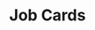 ---
title: Job Cards
category: Application
paid: false
isActive: true
ltr: {"react":{"jsxTail":[{"label":"App.jsx","code":"export default () => {\n\n    const jobs = [\n        {\n            title: \"UI – Front End Dev\",\n            desc: \"Currently, ManTech is seeking a motivated, career and customer-oriented Software Developer to join our team in Fort Meade, MD.\",\n            date: \"May 17, 2022\",\n            salary: \"98,000 USD\",\n            type: \"Full-time\",\n            location: \"Columbia, MD\",\n            href: \"javascript:void(0)\"\n        },\n        {\n            title: \"Back End Developer\",\n            desc: \" Help us solve problems and develop great user interface tools for our developers.\",\n            date: \"Nov 11, 2022\",\n            salary: \"$105,000 USD\",\n            type: \"Part-time\",\n            location: \"Remote\",\n            href: \"javascript:void(0)\"\n        },\n        {\n            title: \"Full-Stack Developer\",\n            desc: \"This position is 100% remote, working as part of a small, multi-functional team. You must be confident at working alone.\",\n            date: \"Jan 2, 2022\",\n            salary: \"163,273 USD\",\n            type: \"Full-time\",\n            location: \"Remote\",\n            href: \"javascript:void(0)\"\n        },\n    ]\n\n    return (\n        <section className=\"mt-12 max-w-screen-lg mx-auto px-4 md:px-8\">\n            <div>\n                <h1 className=\"text-gray-800 text-3xl font-semibold\">\n                    Explore The Jobs\n                </h1>\n            </div>\n\n            <ul className=\"mt-12 space-y-6\">\n                {\n                    jobs.map((item, idx) => (\n                        <li key={idx} className=\"p-5 bg-white rounded-md shadow-sm\">\n                            <a href={item.href}>\n                                <div>\n                                    <div className=\"justify-between sm:flex\">\n                                        <div className=\"flex-1\">\n                                            <h3 className=\"text-xl font-medium text-cyan-600\">\n                                                {item.title}\n                                            </h3>\n                                            <p className=\"text-gray-500 mt-2 pr-2\">\n                                                {item.desc}\n                                            </p>\n                                        </div>\n                                        <div className=\"mt-5 space-y-4 text-sm sm:mt-0 sm:space-y-2\">\n                                            <span className=\"flex items-center text-gray-500\">\n                                                <svg xmlns=\"http://www.w3.org/2000/svg\" className=\"h-5 w-5 mr-2\" viewBox=\"0 0 20 20\" fill=\"currentColor\">\n                                                    <path fillRule=\"evenodd\" d=\"M6 2a1 1 0 00-1 1v1H4a2 2 0 00-2 2v10a2 2 0 002 2h12a2 2 0 002-2V6a2 2 0 00-2-2h-1V3a1 1 0 10-2 0v1H7V3a1 1 0 00-1-1zm0 5a1 1 0 000 2h8a1 1 0 100-2H6z\" clipRule=\"evenodd\" />\n                                                </svg>\n                                                {item.date}\n                                            </span>\n                                            <span className=\"flex items-center text-gray-500\">\n                                                <svg xmlns=\"http://www.w3.org/2000/svg\" className=\"h-5 w-5 mr-2\" viewBox=\"0 0 20 20\" fill=\"currentColor\">\n                                                    <path d=\"M8.433 7.418c.155-.103.346-.196.567-.267v1.698a2.305 2.305 0 01-.567-.267C8.07 8.34 8 8.114 8 8c0-.114.07-.34.433-.582zM11 12.849v-1.698c.22.071.412.164.567.267.364.243.433.468.433.582 0 .114-.07.34-.433.582a2.305 2.305 0 01-.567.267z\" />\n                                                    <path fillRule=\"evenodd\" d=\"M10 18a8 8 0 100-16 8 8 0 000 16zm1-13a1 1 0 10-2 0v.092a4.535 4.535 0 00-1.676.662C6.602 6.234 6 7.009 6 8c0 .99.602 1.765 1.324 2.246.48.32 1.054.545 1.676.662v1.941c-.391-.127-.68-.317-.843-.504a1 1 0 10-1.51 1.31c.562.649 1.413 1.076 2.353 1.253V15a1 1 0 102 0v-.092a4.535 4.535 0 001.676-.662C13.398 13.766 14 12.991 14 12c0-.99-.602-1.765-1.324-2.246A4.535 4.535 0 0011 9.092V7.151c.391.127.68.317.843.504a1 1 0 101.511-1.31c-.563-.649-1.413-1.076-2.354-1.253V5z\" clipRule=\"evenodd\" />\n                                                </svg>\n                                                {item.salary}\n                                            </span>\n                                        </div>\n                                    </div>\n                                    <div className=\"mt-4 items-center space-y-4 text-sm sm:flex sm:space-x-4 sm:space-y-0\">\n                                        <span className=\"flex items-center text-gray-500\">\n                                            <svg xmlns=\"http://www.w3.org/2000/svg\" className=\"h-5 w-5 mr-2\" viewBox=\"0 0 20 20\" fill=\"currentColor\">\n                                                <path fillRule=\"evenodd\" d=\"M6 6V5a3 3 0 013-3h2a3 3 0 013 3v1h2a2 2 0 012 2v3.57A22.952 22.952 0 0110 13a22.95 22.95 0 01-8-1.43V8a2 2 0 012-2h2zm2-1a1 1 0 011-1h2a1 1 0 011 1v1H8V5zm1 5a1 1 0 011-1h.01a1 1 0 110 2H10a1 1 0 01-1-1z\" clipRule=\"evenodd\" />\n                                                <path d=\"M2 13.692V16a2 2 0 002 2h12a2 2 0 002-2v-2.308A24.974 24.974 0 0110 15c-2.796 0-5.487-.46-8-1.308z\" />\n                                            </svg>\n                                            {item.type}\n                                        </span>\n                                        <span className=\"flex items-center text-gray-500\">\n                                            <svg xmlns=\"http://www.w3.org/2000/svg\" className=\"h-5 w-5 mr-2\" viewBox=\"0 0 20 20\" fill=\"currentColor\">\n                                                <path fillRule=\"evenodd\" d=\"M5.05 4.05a7 7 0 119.9 9.9L10 18.9l-4.95-4.95a7 7 0 010-9.9zM10 11a2 2 0 100-4 2 2 0 000 4z\" clipRule=\"evenodd\" />\n                                            </svg>\n                                            {item.location}\n                                        </span>\n                                    </div>\n                                </div>\n                            </a>\n                        </li>\n                    ))\n                }\n            </ul>\n        </section>\n    )\n}\n"}],"jsxCss":[{"label":"App.jsx","code":"export default () => {\n\n    const jobs = [\n        {\n            title: \"UI – Front End Dev\",\n            desc: \"Currently, ManTech is seeking a motivated, career and customer-oriented Software Developer to join our team in Fort Meade, MD.\",\n            date: \"May 17, 2022\",\n            salary: \"98,000 USD\",\n            type: \"Full-time\",\n            location: \"Columbia, MD\",\n            href: \"javascript:void(0)\"\n        },\n        {\n            title: \"Back End Developer\",\n            desc: \" Help us solve problems and develop great user interface tools for our developers.\",\n            date: \"Nov 11, 2022\",\n            salary: \"$105,000 USD\",\n            type: \"Part-time\",\n            location: \"Remote\",\n            href: \"javascript:void(0)\"\n        },\n        {\n            title: \"Full-Stack Developer\",\n            desc: \"This position is 100% remote, working as part of a small, multi-functional team. You must be confident at working alone.\",\n            date: \"Jan 2, 2022\",\n            salary: \"163,273 USD\",\n            type: \"Full-time\",\n            location: \"Remote\",\n            href: \"javascript:void(0)\"\n        },\n    ]\n\n    return (\n        <section className=\"jobs-list-primary\">\n            <div className=\"jobs-header\">\n                <h1>\n                    Explore The Jobs\n                </h1>\n            </div>\n\n            <ul className=\"jobs-list-container\">\n                {\n                    jobs.map((item, idx) => (\n                        <li key={idx} className=\"job-card-list\">\n                            <a href={item.href} className=\"job-card-container\">\n                                <div className=\"job-card\">\n                                    <div className=\"job-header\">\n                                        <div className=\"details-primary\">\n                                            <h3>\n                                                {item.title}\n                                            </h3>\n                                            <p>\n                                                {item.desc}\n                                            </p>\n                                        </div>\n                                        <div className=\"details-secondary\">\n                                            <span className=\"job-item\">\n                                                <svg xmlns=\"http://www.w3.org/2000/svg\" viewBox=\"0 0 20 20\" fill=\"currentColor\">\n                                                    <path fillRule=\"evenodd\" d=\"M6 2a1 1 0 00-1 1v1H4a2 2 0 00-2 2v10a2 2 0 002 2h12a2 2 0 002-2V6a2 2 0 00-2-2h-1V3a1 1 0 10-2 0v1H7V3a1 1 0 00-1-1zm0 5a1 1 0 000 2h8a1 1 0 100-2H6z\" clipRule=\"evenodd\" />\n                                                </svg>\n                                                {item.date}\n                                            </span>\n                                            <span className=\"job-item\">\n                                                <svg xmlns=\"http://www.w3.org/2000/svg\" viewBox=\"0 0 20 20\" fill=\"currentColor\">\n                                                    <path d=\"M8.433 7.418c.155-.103.346-.196.567-.267v1.698a2.305 2.305 0 01-.567-.267C8.07 8.34 8 8.114 8 8c0-.114.07-.34.433-.582zM11 12.849v-1.698c.22.071.412.164.567.267.364.243.433.468.433.582 0 .114-.07.34-.433.582a2.305 2.305 0 01-.567.267z\" />\n                                                    <path fillRule=\"evenodd\" d=\"M10 18a8 8 0 100-16 8 8 0 000 16zm1-13a1 1 0 10-2 0v.092a4.535 4.535 0 00-1.676.662C6.602 6.234 6 7.009 6 8c0 .99.602 1.765 1.324 2.246.48.32 1.054.545 1.676.662v1.941c-.391-.127-.68-.317-.843-.504a1 1 0 10-1.51 1.31c.562.649 1.413 1.076 2.353 1.253V15a1 1 0 102 0v-.092a4.535 4.535 0 001.676-.662C13.398 13.766 14 12.991 14 12c0-.99-.602-1.765-1.324-2.246A4.535 4.535 0 0011 9.092V7.151c.391.127.68.317.843.504a1 1 0 101.511-1.31c-.563-.649-1.413-1.076-2.354-1.253V5z\" clipRule=\"evenodd\" />\n                                                </svg>\n                                                {item.salary}\n                                            </span>\n                                        </div>\n                                    </div>\n                                    <div className=\"job-footer\">\n                                        <span className=\"job-item\">\n                                            <svg xmlns=\"http://www.w3.org/2000/svg\" viewBox=\"0 0 20 20\" fill=\"currentColor\">\n                                                <path fillRule=\"evenodd\" d=\"M6 6V5a3 3 0 013-3h2a3 3 0 013 3v1h2a2 2 0 012 2v3.57A22.952 22.952 0 0110 13a22.95 22.95 0 01-8-1.43V8a2 2 0 012-2h2zm2-1a1 1 0 011-1h2a1 1 0 011 1v1H8V5zm1 5a1 1 0 011-1h.01a1 1 0 110 2H10a1 1 0 01-1-1z\" clipRule=\"evenodd\" />\n                                                <path d=\"M2 13.692V16a2 2 0 002 2h12a2 2 0 002-2v-2.308A24.974 24.974 0 0110 15c-2.796 0-5.487-.46-8-1.308z\" />\n                                            </svg>\n                                            {item.type}\n                                        </span>\n                                        <span className=\"job-item\">\n                                            <svg xmlns=\"http://www.w3.org/2000/svg\" viewBox=\"0 0 20 20\" fill=\"currentColor\">\n                                                <path fillRule=\"evenodd\" d=\"M5.05 4.05a7 7 0 119.9 9.9L10 18.9l-4.95-4.95a7 7 0 010-9.9zM10 11a2 2 0 100-4 2 2 0 000 4z\" clipRule=\"evenodd\" />\n                                            </svg>\n                                            {item.location}\n                                        </span>\n                                    </div>\n                                </div>\n                            </a>\n                        </li>\n                    ))\n                }\n            </ul>\n        </section>\n    )\n}\n"},{"label":"style.css","code":"body {\n  background-color: #f9fafb;\n}\n\n.jobs-list-primary {\n  max-width: 1024px;\n  margin: 3rem auto 0px auto;\n  padding: 0px 1rem 0px 1rem;\n}\n.jobs-list-primary .jobs-header h1 {\n  font-size: 1.875rem;\n  line-height: 2.25rem;\n  color: #1f2937;\n  font-weight: 600;\n}\n.jobs-list-primary .jobs-list-container {\n  margin-top: 3rem;\n}\n.jobs-list-primary .jobs-list-container > * + * {\n  margin-top: 1.5rem;\n}\n.jobs-list-primary .jobs-list-container .job-card-list {\n  padding: 1.25rem;\n  background-color: #FFF;\n  border-radius: 0.375rem;\n  box-shadow: 0 1px 2px 0 #0000000d;\n}\n.jobs-list-primary .jobs-list-container .job-card-list .job-card-container .job-card .job-item {\n  display: flex;\n  align-items: center;\n  color: #6b7280;\n}\n.jobs-list-primary .jobs-list-container .job-card-list .job-card-container .job-card .job-item svg {\n  width: 1.25rem;\n  height: 1.25rem;\n  margin-right: 0.5rem;\n}\n@media (min-width: 640px) {\n  .jobs-list-primary .jobs-list-container .job-card-list .job-card-container .job-card .job-header {\n    display: flex;\n    justify-content: space-between;\n  }\n}\n.jobs-list-primary .jobs-list-container .job-card-list .job-card-container .job-card .job-header .details-primary {\n  flex: 1;\n}\n.jobs-list-primary .jobs-list-container .job-card-list .job-card-container .job-card .job-header .details-primary h3 {\n  font-size: 1.25rem;\n  line-height: 1.75rem;\n  color: #0891b2;\n  font-weight: 500;\n}\n.jobs-list-primary .jobs-list-container .job-card-list .job-card-container .job-card .job-header .details-primary p {\n  color: #6b7280;\n  margin-top: 0.5rem;\n  padding-right: 0.5rem;\n}\n.jobs-list-primary .jobs-list-container .job-card-list .job-card-container .job-card .job-header .details-secondary {\n  margin-top: 1.25rem;\n  font-size: 0.875rem;\n  line-height: 1.25rem;\n}\n.jobs-list-primary .jobs-list-container .job-card-list .job-card-container .job-card .job-header .details-secondary > * + * {\n  margin-top: 1rem;\n}\n@media (min-width: 640px) {\n  .jobs-list-primary .jobs-list-container .job-card-list .job-card-container .job-card .job-header .details-secondary {\n    margin-top: 0px;\n  }\n  .jobs-list-primary .jobs-list-container .job-card-list .job-card-container .job-card .job-header .details-secondary > * + * {\n    margin-top: 0.5rem;\n  }\n}\n.jobs-list-primary .jobs-list-container .job-card-list .job-card-container .job-card .job-footer {\n  margin-top: 1rem;\n  font-size: 0.875rem;\n  line-height: 1.25rem;\n  align-items: center;\n}\n.jobs-list-primary .jobs-list-container .job-card-list .job-card-container .job-card .job-footer > * + * {\n  margin-top: 1rem;\n}\n@media (min-width: 640px) {\n  .jobs-list-primary .jobs-list-container .job-card-list .job-card-container .job-card .job-footer {\n    display: flex;\n  }\n  .jobs-list-primary .jobs-list-container .job-card-list .job-card-container .job-card .job-footer > * + * {\n    margin-left: 1rem;\n  }\n  .jobs-list-primary .jobs-list-container .job-card-list .job-card-container .job-card .job-footer > * + * {\n    margin-top: 0px;\n  }\n}\n"}]},"vue":{"vueCss":[{"code":"<template>\n  <section class=\"jobs-list-primary\">\n    <div class=\"jobs-header\">\n      <h1>\n        Explore The Jobs\n      </h1>\n    </div>\n\n    <ul class=\"jobs-list-container\">\n      <li v-for=\"item in jobs\" :key=\"item.id\" class=\"job-card-list\">\n        <a :href=\"item.href\" class=\"job-card-container\">\n          <div class=\"job-card\">\n            <div class=\"job-header\">\n              <div class=\"details-primary\">\n                <h3>\n                  {{ item.title }}\n                </h3>\n                <p>\n                  {{ item.desc }}\n                </p>\n              </div>\n              <div class=\"details-secondary\">\n                <span class=\"job-item\">\n                  <svg xmlns=\"http://www.w3.org/2000/svg\" viewBox=\"0 0 20 20\" fill=\"currentColor\">\n                    <path fillRule=\"evenodd\"\n                      d=\"M6 2a1 1 0 00-1 1v1H4a2 2 0 00-2 2v10a2 2 0 002 2h12a2 2 0 002-2V6a2 2 0 00-2-2h-1V3a1 1 0 10-2 0v1H7V3a1 1 0 00-1-1zm0 5a1 1 0 000 2h8a1 1 0 100-2H6z\"\n                      clipRule=\"evenodd\" />\n                  </svg>\n                  {{ item.date }}\n                </span>\n                <span class=\"job-item\">\n                  <svg xmlns=\"http://www.w3.org/2000/svg\" viewBox=\"0 0 20 20\" fill=\"currentColor\">\n                    <path\n                      d=\"M8.433 7.418c.155-.103.346-.196.567-.267v1.698a2.305 2.305 0 01-.567-.267C8.07 8.34 8 8.114 8 8c0-.114.07-.34.433-.582zM11 12.849v-1.698c.22.071.412.164.567.267.364.243.433.468.433.582 0 .114-.07.34-.433.582a2.305 2.305 0 01-.567.267z\" />\n                    <path fillRule=\"evenodd\"\n                      d=\"M10 18a8 8 0 100-16 8 8 0 000 16zm1-13a1 1 0 10-2 0v.092a4.535 4.535 0 00-1.676.662C6.602 6.234 6 7.009 6 8c0 .99.602 1.765 1.324 2.246.48.32 1.054.545 1.676.662v1.941c-.391-.127-.68-.317-.843-.504a1 1 0 10-1.51 1.31c.562.649 1.413 1.076 2.353 1.253V15a1 1 0 102 0v-.092a4.535 4.535 0 001.676-.662C13.398 13.766 14 12.991 14 12c0-.99-.602-1.765-1.324-2.246A4.535 4.535 0 0011 9.092V7.151c.391.127.68.317.843.504a1 1 0 101.511-1.31c-.563-.649-1.413-1.076-2.354-1.253V5z\"\n                      clipRule=\"evenodd\" />\n                  </svg>\n                  {{ item.salary }}\n                </span>\n              </div>\n            </div>\n            <div class=\"job-footer\">\n              <span class=\"job-item\">\n                <svg xmlns=\"http://www.w3.org/2000/svg\" viewBox=\"0 0 20 20\" fill=\"currentColor\">\n                  <path fillRule=\"evenodd\"\n                    d=\"M6 6V5a3 3 0 013-3h2a3 3 0 013 3v1h2a2 2 0 012 2v3.57A22.952 22.952 0 0110 13a22.95 22.95 0 01-8-1.43V8a2 2 0 012-2h2zm2-1a1 1 0 011-1h2a1 1 0 011 1v1H8V5zm1 5a1 1 0 011-1h.01a1 1 0 110 2H10a1 1 0 01-1-1z\"\n                    clipRule=\"evenodd\" />\n                  <path\n                    d=\"M2 13.692V16a2 2 0 002 2h12a2 2 0 002-2v-2.308A24.974 24.974 0 0110 15c-2.796 0-5.487-.46-8-1.308z\" />\n                </svg>\n                {{ item.type }}\n              </span>\n              <span class=\"job-item\">\n                <svg xmlns=\"http://www.w3.org/2000/svg\" viewBox=\"0 0 20 20\" fill=\"currentColor\">\n                  <path fillRule=\"evenodd\"\n                    d=\"M5.05 4.05a7 7 0 119.9 9.9L10 18.9l-4.95-4.95a7 7 0 010-9.9zM10 11a2 2 0 100-4 2 2 0 000 4z\"\n                    clipRule=\"evenodd\" />\n                </svg>\n                {{ item.location }}\n              </span>\n            </div>\n          </div>\n        </a>\n      </li>\n    </ul>\n  </section>\n</template>\n\n<script>\nexport default {\n  data: function () {\n    return {\n      jobs: [\n        {\n          title: \"UI – Front End Dev\",\n          desc: \"Currently, ManTech is seeking a motivated, career and customer-oriented Software Developer to join our team in Fort Meade, MD.\",\n          date: \"May 17, 2022\",\n          salary: \"98,000 USD\",\n          type: \"Full-time\",\n          location: \"Columbia, MD\",\n          href: \"javascript:void(0)\"\n        },\n        {\n          title: \"Back End Developer\",\n          desc: \" Help us solve problems and develop great user interface tools for our developers.\",\n          date: \"Nov 11, 2022\",\n          salary: \"$105,000 USD\",\n          type: \"Part-time\",\n          location: \"Remote\",\n          href: \"javascript:void(0)\"\n        },\n        {\n          title: \"Full-Stack Developer\",\n          desc: \"This position is 100% remote, working as part of a small, multi-functional team. You must be confident at working alone.\",\n          date: \"Jan 2, 2022\",\n          salary: \"163,273 USD\",\n          type: \"Full-time\",\n          location: \"Remote\",\n          href: \"javascript:void(0)\"\n        },\n      ]\n    }\n  }\n}\n</script>","label":"App.vue"},{"label":"style.css","code":"body {\n  background-color: #f9fafb;\n}\n\n.jobs-list-primary {\n  max-width: 1024px;\n  margin: 3rem auto 0px auto;\n  padding: 0px 1rem 0px 1rem;\n}\n\n.jobs-list-primary .jobs-header h1 {\n  font-size: 1.875rem;\n  line-height: 2.25rem;\n  color: #1f2937;\n  font-weight: 600;\n}\n\n.jobs-list-primary .jobs-list-container {\n  margin-top: 3rem;\n}\n\n.jobs-list-primary .jobs-list-container>*+* {\n  margin-top: 1.5rem;\n}\n\n.jobs-list-primary .jobs-list-container .job-card-list {\n  padding: 1.25rem;\n  background-color: #FFF;\n  border-radius: 0.375rem;\n  box-shadow: 0 1px 2px 0 #0000000d;\n}\n\n.jobs-list-primary .jobs-list-container .job-card-list .job-card-container .job-card .job-item {\n  display: flex;\n  align-items: center;\n  color: #6b7280;\n}\n\n.jobs-list-primary .jobs-list-container .job-card-list .job-card-container .job-card .job-item svg {\n  width: 1.25rem;\n  height: 1.25rem;\n  margin-right: 0.5rem;\n}\n\n@media (min-width: 640px) {\n  .jobs-list-primary .jobs-list-container .job-card-list .job-card-container .job-card .job-header {\n    display: flex;\n    justify-content: space-between;\n  }\n}\n\n.jobs-list-primary .jobs-list-container .job-card-list .job-card-container .job-card .job-header .details-primary {\n  flex: 1;\n}\n\n.jobs-list-primary .jobs-list-container .job-card-list .job-card-container .job-card .job-header .details-primary h3 {\n  font-size: 1.25rem;\n  line-height: 1.75rem;\n  color: #0891b2;\n  font-weight: 500;\n}\n\n.jobs-list-primary .jobs-list-container .job-card-list .job-card-container .job-card .job-header .details-primary p {\n  color: #6b7280;\n  margin-top: 0.5rem;\n  padding-right: 0.5rem;\n}\n\n.jobs-list-primary .jobs-list-container .job-card-list .job-card-container .job-card .job-header .details-secondary {\n  margin-top: 1.25rem;\n  font-size: 0.875rem;\n  line-height: 1.25rem;\n}\n\n.jobs-list-primary .jobs-list-container .job-card-list .job-card-container .job-card .job-header .details-secondary>*+* {\n  margin-top: 1rem;\n}\n\n@media (min-width: 640px) {\n  .jobs-list-primary .jobs-list-container .job-card-list .job-card-container .job-card .job-header .details-secondary {\n    margin-top: 0px;\n  }\n\n  .jobs-list-primary .jobs-list-container .job-card-list .job-card-container .job-card .job-header .details-secondary>*+* {\n    margin-top: 0.5rem;\n  }\n}\n\n.jobs-list-primary .jobs-list-container .job-card-list .job-card-container .job-card .job-footer {\n  margin-top: 1rem;\n  font-size: 0.875rem;\n  line-height: 1.25rem;\n  align-items: center;\n}\n\n.jobs-list-primary .jobs-list-container .job-card-list .job-card-container .job-card .job-footer>*+* {\n  margin-top: 1rem;\n}\n\n@media (min-width: 640px) {\n  .jobs-list-primary .jobs-list-container .job-card-list .job-card-container .job-card .job-footer {\n    display: flex;\n  }\n\n  .jobs-list-primary .jobs-list-container .job-card-list .job-card-container .job-card .job-footer>*+* {\n    margin-left: 1rem;\n  }\n\n  .jobs-list-primary .jobs-list-container .job-card-list .job-card-container .job-card .job-footer>*+* {\n    margin-top: 0px;\n  }\n}"}],"vueTail":[{"label":"App.vue","code":"<template>\n  <section class=\"mt-12 max-w-screen-lg mx-auto px-4\">\n    <div>\n      <h1 class=\"text-gray-800 text-3xl font-semibold\">\n        Explore The Jobs\n      </h1>\n    </div>\n    <ul class=\"mt-12 space-y-6\">\n      <li v-for=\"item in jobs\" :key=\"item.id\" class=\"p-5 bg-white rounded-md shadow-sm\">\n        <a :href=\"item.href\">\n          <div>\n            <div class=\"justify-between sm:flex\">\n              <div class=\"flex-1\">\n                <h3 class=\"text-xl font-medium text-cyan-600\">\n                  {{item.title}}\n                </h3>\n                <p class=\"text-gray-500 mt-2 pr-2\">\n                  {{item.desc}}\n                </p>\n              </div>\n              <div class=\"mt-5 space-y-4 text-sm sm:mt-0 sm:space-y-2\">\n                <span class=\"flex items-center text-gray-500\">\n                  <svg xmlns=\"http://www.w3.org/2000/svg\" class=\"h-5 w-5 mr-2\" viewBox=\"0 0 20 20\"\n                    fill=\"currentColor\">\n                    <path fillRule=\"evenodd\"\n                      d=\"M6 2a1 1 0 00-1 1v1H4a2 2 0 00-2 2v10a2 2 0 002 2h12a2 2 0 002-2V6a2 2 0 00-2-2h-1V3a1 1 0 10-2 0v1H7V3a1 1 0 00-1-1zm0 5a1 1 0 000 2h8a1 1 0 100-2H6z\"\n                      clipRule=\"evenodd\" />\n                  </svg>\n                  {{item.date}}\n                </span>\n                <span class=\"flex items-center text-gray-500\">\n                  <svg xmlns=\"http://www.w3.org/2000/svg\" class=\"h-5 w-5 mr-2\" viewBox=\"0 0 20 20\"\n                    fill=\"currentColor\">\n                    <path\n                      d=\"M8.433 7.418c.155-.103.346-.196.567-.267v1.698a2.305 2.305 0 01-.567-.267C8.07 8.34 8 8.114 8 8c0-.114.07-.34.433-.582zM11 12.849v-1.698c.22.071.412.164.567.267.364.243.433.468.433.582 0 .114-.07.34-.433.582a2.305 2.305 0 01-.567.267z\" />\n                    <path fillRule=\"evenodd\"\n                      d=\"M10 18a8 8 0 100-16 8 8 0 000 16zm1-13a1 1 0 10-2 0v.092a4.535 4.535 0 00-1.676.662C6.602 6.234 6 7.009 6 8c0 .99.602 1.765 1.324 2.246.48.32 1.054.545 1.676.662v1.941c-.391-.127-.68-.317-.843-.504a1 1 0 10-1.51 1.31c.562.649 1.413 1.076 2.353 1.253V15a1 1 0 102 0v-.092a4.535 4.535 0 001.676-.662C13.398 13.766 14 12.991 14 12c0-.99-.602-1.765-1.324-2.246A4.535 4.535 0 0011 9.092V7.151c.391.127.68.317.843.504a1 1 0 101.511-1.31c-.563-.649-1.413-1.076-2.354-1.253V5z\"\n                      clipRule=\"evenodd\" />\n                  </svg>\n                  {{item.salary}}\n                </span>\n              </div>\n            </div>\n            <div class=\"mt-4 items-center space-y-4 text-sm sm:flex sm:space-x-4 sm:space-y-0\">\n              <span class=\"flex items-center text-gray-500\">\n                <svg xmlns=\"http://www.w3.org/2000/svg\" class=\"h-5 w-5 mr-2\" viewBox=\"0 0 20 20\"\n                  fill=\"currentColor\">\n                  <path fillRule=\"evenodd\"\n                    d=\"M6 6V5a3 3 0 013-3h2a3 3 0 013 3v1h2a2 2 0 012 2v3.57A22.952 22.952 0 0110 13a22.95 22.95 0 01-8-1.43V8a2 2 0 012-2h2zm2-1a1 1 0 011-1h2a1 1 0 011 1v1H8V5zm1 5a1 1 0 011-1h.01a1 1 0 110 2H10a1 1 0 01-1-1z\"\n                    clipRule=\"evenodd\" />\n                  <path\n                    d=\"M2 13.692V16a2 2 0 002 2h12a2 2 0 002-2v-2.308A24.974 24.974 0 0110 15c-2.796 0-5.487-.46-8-1.308z\" />\n                </svg>\n                {{item.type}}\n              </span>\n              <span class=\"flex items-center text-gray-500\">\n                <svg xmlns=\"http://www.w3.org/2000/svg\" class=\"h-5 w-5 mr-2\" viewBox=\"0 0 20 20\"\n                  fill=\"currentColor\">\n                  <path fillRule=\"evenodd\"\n                    d=\"M5.05 4.05a7 7 0 119.9 9.9L10 18.9l-4.95-4.95a7 7 0 010-9.9zM10 11a2 2 0 100-4 2 2 0 000 4z\"\n                    clipRule=\"evenodd\" />\n                </svg>\n                {{item.location}}\n              </span>\n            </div>\n          </div>\n        </a> \n      </li>\n    </ul>\n  </section>\n</template>\n\n<script>\nexport default {\n  data: function () {\n    return {\n      jobs: [\n        {\n          title: \"UI – Front End Dev\",\n          desc: \"Currently, ManTech is seeking a motivated, career and customer-oriented Software Developer to join our team in Fort Meade, MD.\",\n          date: \"May 17, 2022\",\n          salary: \"98,000 USD\",\n          type: \"Full-time\",\n          location: \"Columbia, MD\",\n          href: \"javascript:void(0)\"\n        },\n        {\n          title: \"Back End Developer\",\n          desc: \" Help us solve problems and develop great user interface tools for our developers.\",\n          date: \"Nov 11, 2022\",\n          salary: \"$105,000 USD\",\n          type: \"Part-time\",\n          location: \"Remote\",\n          href: \"javascript:void(0)\"\n        },\n        {\n          title: \"Full-Stack Developer\",\n          desc: \"This position is 100% remote, working as part of a small, multi-functional team. You must be confident at working alone.\",\n          date: \"Jan 2, 2022\",\n          salary: \"163,273 USD\",\n          type: \"Full-time\",\n          location: \"Remote\",\n          href: \"javascript:void(0)\"\n        },\n      ]\n    }\n  }\n}\n</script>"}]},"preview":"function App() {\n\n    const jobs = [\n        {\n            title: \"UI â€“ Front End Dev\",\n            desc: \"Currently, ManTech is seeking a motivated, career and customer-oriented Software Developer to join our team in Fort Meade, MD.\",\n            date: \"May 17, 2022\",\n            salary: \"98,000 USD\",\n            type: \"Full-time\",\n            location: \"Columbia, MD\",\n            href: \"javascript:void(0)\"\n        },\n        {\n            title: \"Back End Developer\",\n            desc: \" Help us solve problems and develop great user interface tools for our developers.\",\n            date: \"Nov 11, 2022\",\n            salary: \"$105,000 USD\",\n            type: \"Part-time\",\n            location: \"Remote\",\n            href: \"javascript:void(0)\"\n        },\n        {\n            title: \"Full-Stack Developer\",\n            desc: \"This position is 100% remote, working as part of a small, multi-functional team. You must be confident at working alone.\",\n            date: \"Jan 2, 2022\",\n            salary: \"163,273 USD\",\n            type: \"Full-time\",\n            location: \"Remote\",\n            href: \"javascript:void(0)\"\n        },\n    ]\n\n    return (\n        <section className=\"py-12 max-w-screen-lg mx-auto px-4 md:px-8\">\n            <div>\n                <h1 className=\"text-gray-800 text-3xl font-semibold\">\n                    Explore The Jobs\n                </h1>\n            </div>\n\n            <ul className=\"mt-12 space-y-6\">\n                {\n                    jobs.map((item, idx) => (\n                        <li key={idx} className=\"p-5 bg-white rounded-md shadow-sm\">\n                            <a href={item.href}>\n                                <div>\n                                    <div className=\"justify-between sm:flex\">\n                                        <div className=\"flex-1\">\n                                            <h3 className=\"text-xl font-medium text-cyan-600\">\n                                                {item.title}\n                                            </h3>\n                                            <p className=\"text-gray-500 mt-2 pr-2\">\n                                                {item.desc}\n                                            </p>\n                                        </div>\n                                        <div className=\"mt-5 space-y-4 text-sm sm:mt-0 sm:space-y-2\">\n                                            <span className=\"flex items-center text-gray-500\">\n                                                <svg xmlns=\"http://www.w3.org/2000/svg\" className=\"h-5 w-5 mr-2\" viewBox=\"0 0 20 20\" fill=\"currentColor\">\n                                                    <path fillRule=\"evenodd\" d=\"M6 2a1 1 0 00-1 1v1H4a2 2 0 00-2 2v10a2 2 0 002 2h12a2 2 0 002-2V6a2 2 0 00-2-2h-1V3a1 1 0 10-2 0v1H7V3a1 1 0 00-1-1zm0 5a1 1 0 000 2h8a1 1 0 100-2H6z\" clipRule=\"evenodd\" />\n                                                </svg>\n                                                {item.date}\n                                            </span>\n                                            <span className=\"flex items-center text-gray-500\">\n                                                <svg xmlns=\"http://www.w3.org/2000/svg\" className=\"h-5 w-5 mr-2\" viewBox=\"0 0 20 20\" fill=\"currentColor\">\n                                                    <path d=\"M8.433 7.418c.155-.103.346-.196.567-.267v1.698a2.305 2.305 0 01-.567-.267C8.07 8.34 8 8.114 8 8c0-.114.07-.34.433-.582zM11 12.849v-1.698c.22.071.412.164.567.267.364.243.433.468.433.582 0 .114-.07.34-.433.582a2.305 2.305 0 01-.567.267z\" />\n                                                    <path fillRule=\"evenodd\" d=\"M10 18a8 8 0 100-16 8 8 0 000 16zm1-13a1 1 0 10-2 0v.092a4.535 4.535 0 00-1.676.662C6.602 6.234 6 7.009 6 8c0 .99.602 1.765 1.324 2.246.48.32 1.054.545 1.676.662v1.941c-.391-.127-.68-.317-.843-.504a1 1 0 10-1.51 1.31c.562.649 1.413 1.076 2.353 1.253V15a1 1 0 102 0v-.092a4.535 4.535 0 001.676-.662C13.398 13.766 14 12.991 14 12c0-.99-.602-1.765-1.324-2.246A4.535 4.535 0 0011 9.092V7.151c.391.127.68.317.843.504a1 1 0 101.511-1.31c-.563-.649-1.413-1.076-2.354-1.253V5z\" clipRule=\"evenodd\" />\n                                                </svg>\n                                                {item.salary}\n                                            </span>\n                                        </div>\n                                    </div>\n                                    <div className=\"mt-4 items-center space-y-4 text-sm sm:flex sm:space-x-4 sm:space-y-0\">\n                                        <span className=\"flex items-center text-gray-500\">\n                                            <svg xmlns=\"http://www.w3.org/2000/svg\" className=\"h-5 w-5 mr-2\" viewBox=\"0 0 20 20\" fill=\"currentColor\">\n                                                <path fillRule=\"evenodd\" d=\"M6 6V5a3 3 0 013-3h2a3 3 0 013 3v1h2a2 2 0 012 2v3.57A22.952 22.952 0 0110 13a22.95 22.95 0 01-8-1.43V8a2 2 0 012-2h2zm2-1a1 1 0 011-1h2a1 1 0 011 1v1H8V5zm1 5a1 1 0 011-1h.01a1 1 0 110 2H10a1 1 0 01-1-1z\" clipRule=\"evenodd\" />\n                                                <path d=\"M2 13.692V16a2 2 0 002 2h12a2 2 0 002-2v-2.308A24.974 24.974 0 0110 15c-2.796 0-5.487-.46-8-1.308z\" />\n                                            </svg>\n                                            {item.type}\n                                        </span>\n                                        <span className=\"flex items-center text-gray-500\">\n                                            <svg xmlns=\"http://www.w3.org/2000/svg\" className=\"h-5 w-5 mr-2\" viewBox=\"0 0 20 20\" fill=\"currentColor\">\n                                                <path fillRule=\"evenodd\" d=\"M5.05 4.05a7 7 0 119.9 9.9L10 18.9l-4.95-4.95a7 7 0 010-9.9zM10 11a2 2 0 100-4 2 2 0 000 4z\" clipRule=\"evenodd\" />\n                                            </svg>\n                                            {item.location}\n                                        </span>\n                                    </div>\n                                </div>\n                            </a>\n                        </li>\n                    ))\n                }\n            </ul>\n        </section>\n    )\n}"}
rtl: {"preview":"function App() {\n\n    const jobs = [\n        {\n            title: \"واجهة المستخدم - تطوير الواجهة الأمامية\",\n            desc: \"حاليًا ، تبحث ManTech عن مطور برامج متحمس ، مهني وموجه للعملاء للانضمام إلى فريقنا في Fort Meade ، MD.\",\n            date: \"May 17, 2022\",\n            salary: \"98,000 USD\",\n            type: \"دوام كامل\",\n            location: \"كولومبيا\",\n            href: \"javascript:void(0)\"\n        },\n        {\n            title: \"مطور الواجهة الخلفية\",\n            desc: \"ساعدنا في حل المشكلات وتطوير أدوات رائعة لواجهة المستخدم لمطورينا.\",\n            date: \"Nov 11, 2022\",\n            salary: \"$105,000 USD\",\n            type: \"دوام جزئي\",\n            location: \"عن بُعد\",\n            href: \"javascript:void(0)\"\n        },\n        {\n            title: \"Full-Stack مطور\",\n            desc: \"هذا المنصب هو 100٪ عن بعد ، ويعمل كجزء من فريق صغير متعدد الوظائف. يجب أن تكون واثقًا في العمل بمفردك.\",\n            date: \"Jan 2, 2022\",\n            salary: \"163,273 USD\",\n            type: \"دوام كامل\",\n            location: \"عن بُعد\",\n            href: \"javascript:void(0)\"\n        },\n    ]\n\n    return (\n        <section className=\"py-12 max-w-screen-lg mx-auto px-4 md:px-8\">\n            <div>\n                <h1 className=\"text-gray-800 text-3xl font-semibold\">\n                    اكتشف الوظائف\n                </h1>\n            </div>\n\n            <ul className=\"mt-12 space-y-6\">\n                {\n                    jobs.map((item, idx) => (\n                        <li key={idx} className=\"p-5 bg-white rounded-md shadow-sm\">\n                            <a href={item.href}>\n                                <div>\n                                    <div className=\"justify-between sm:flex\">\n                                        <div className=\"flex-1\">\n                                            <h3 className=\"text-xl font-medium text-cyan-600\">\n                                                {item.title}\n                                            </h3>\n                                            <p className=\"text-gray-500 mt-2 pr-2\">\n                                                {item.desc}\n                                            </p>\n                                        </div>\n                                        <div className=\"mt-5 space-y-4 text-sm sm:mt-0 sm:space-y-2\">\n                                            <span className=\"flex items-center text-gray-500\">\n                                                <svg xmlns=\"http://www.w3.org/2000/svg\" className=\"h-5 w-5 ml-2\" viewBox=\"0 0 20 20\" fill=\"currentColor\">\n                                                    <path fillRule=\"evenodd\" d=\"M6 2a1 1 0 00-1 1v1H4a2 2 0 00-2 2v10a2 2 0 002 2h12a2 2 0 002-2V6a2 2 0 00-2-2h-1V3a1 1 0 10-2 0v1H7V3a1 1 0 00-1-1zm0 5a1 1 0 000 2h8a1 1 0 100-2H6z\" clipRule=\"evenodd\" />\n                                                </svg>\n                                                {item.date}\n                                            </span>\n                                            <span className=\"flex items-center text-gray-500\">\n                                                <svg xmlns=\"http://www.w3.org/2000/svg\" className=\"h-5 w-5 ml-2\" viewBox=\"0 0 20 20\" fill=\"currentColor\">\n                                                    <path d=\"M8.433 7.418c.155-.103.346-.196.567-.267v1.698a2.305 2.305 0 01-.567-.267C8.07 8.34 8 8.114 8 8c0-.114.07-.34.433-.582zM11 12.849v-1.698c.22.071.412.164.567.267.364.243.433.468.433.582 0 .114-.07.34-.433.582a2.305 2.305 0 01-.567.267z\" />\n                                                    <path fillRule=\"evenodd\" d=\"M10 18a8 8 0 100-16 8 8 0 000 16zm1-13a1 1 0 10-2 0v.092a4.535 4.535 0 00-1.676.662C6.602 6.234 6 7.009 6 8c0 .99.602 1.765 1.324 2.246.48.32 1.054.545 1.676.662v1.941c-.391-.127-.68-.317-.843-.504a1 1 0 10-1.51 1.31c.562.649 1.413 1.076 2.353 1.253V15a1 1 0 102 0v-.092a4.535 4.535 0 001.676-.662C13.398 13.766 14 12.991 14 12c0-.99-.602-1.765-1.324-2.246A4.535 4.535 0 0011 9.092V7.151c.391.127.68.317.843.504a1 1 0 101.511-1.31c-.563-.649-1.413-1.076-2.354-1.253V5z\" clipRule=\"evenodd\" />\n                                                </svg>\n                                                {item.salary}\n                                            </span>\n                                        </div>\n                                    </div>\n                                    <div className=\"mt-4 items-center space-y-4 text-sm sm:flex sm:space-x-4 sm:space-x-reverse sm:space-y-0\">\n                                        <span className=\"flex items-center text-gray-500\">\n                                            <svg xmlns=\"http://www.w3.org/2000/svg\" className=\"h-5 w-5 ml-2\" viewBox=\"0 0 20 20\" fill=\"currentColor\">\n                                                <path fillRule=\"evenodd\" d=\"M6 6V5a3 3 0 013-3h2a3 3 0 013 3v1h2a2 2 0 012 2v3.57A22.952 22.952 0 0110 13a22.95 22.95 0 01-8-1.43V8a2 2 0 012-2h2zm2-1a1 1 0 011-1h2a1 1 0 011 1v1H8V5zm1 5a1 1 0 011-1h.01a1 1 0 110 2H10a1 1 0 01-1-1z\" clipRule=\"evenodd\" />\n                                                <path d=\"M2 13.692V16a2 2 0 002 2h12a2 2 0 002-2v-2.308A24.974 24.974 0 0110 15c-2.796 0-5.487-.46-8-1.308z\" />\n                                            </svg>\n                                            {item.type}\n                                        </span>\n                                        <span className=\"flex items-center text-gray-500\">\n                                            <svg xmlns=\"http://www.w3.org/2000/svg\" className=\"h-5 w-5 ml-2\" viewBox=\"0 0 20 20\" fill=\"currentColor\">\n                                                <path fillRule=\"evenodd\" d=\"M5.05 4.05a7 7 0 119.9 9.9L10 18.9l-4.95-4.95a7 7 0 010-9.9zM10 11a2 2 0 100-4 2 2 0 000 4z\" clipRule=\"evenodd\" />\n                                            </svg>\n                                            {item.location}\n                                        </span>\n                                    </div>\n                                </div>\n                            </a>\n                        </li>\n                    ))\n                }\n            </ul>\n        </section>\n    )\n}","react":{"jsxTail":[{"code":"export default () => {\n\n    const jobs = [\n        {\n            title: \"واجهة المستخدم - تطوير الواجهة الأمامية\",\n            desc: \"حاليًا ، تبحث ManTech عن مطور برامج متحمس ، مهني وموجه للعملاء للانضمام إلى فريقنا في Fort Meade ، MD.\",\n            date: \"May 17, 2022\",\n            salary: \"98,000 USD\",\n            type: \"دوام كامل\",\n            location: \"كولومبيا\",\n            href: \"javascript:void(0)\"\n        },\n        {\n            title: \"مطور الواجهة الخلفية\",\n            desc: \"ساعدنا في حل المشكلات وتطوير أدوات رائعة لواجهة المستخدم لمطورينا.\",\n            date: \"Nov 11, 2022\",\n            salary: \"$105,000 USD\",\n            type: \"دوام جزئي\",\n            location: \"عن بُعد\",\n            href: \"javascript:void(0)\"\n        },\n        {\n            title: \"Full-Stack مطور\",\n            desc: \"هذا المنصب هو 100٪ عن بعد ، ويعمل كجزء من فريق صغير متعدد الوظائف. يجب أن تكون واثقًا في العمل بمفردك.\",\n            date: \"Jan 2, 2022\",\n            salary: \"163,273 USD\",\n            type: \"دوام كامل\",\n            location: \"عن بُعد\",\n            href: \"javascript:void(0)\"\n        },\n    ]\n\n    return (\n        <section className=\"py-12 max-w-screen-lg mx-auto px-4 md:px-8\">\n            <div>\n                <h1 className=\"text-gray-800 text-3xl font-semibold\">\n                    اكتشف الوظائف\n                </h1>\n            </div>\n\n            <ul className=\"mt-12 space-y-6\">\n                {\n                    jobs.map((item, idx) => (\n                        <li key={idx} className=\"p-5 bg-white rounded-md shadow-sm\">\n                            <a href={item.href}>\n                                <div>\n                                    <div className=\"justify-between sm:flex\">\n                                        <div className=\"flex-1\">\n                                            <h3 className=\"text-xl font-medium text-cyan-600\">\n                                                {item.title}\n                                            </h3>\n                                            <p className=\"text-gray-500 mt-2 pr-2\">\n                                                {item.desc}\n                                            </p>\n                                        </div>\n                                        <div className=\"mt-5 space-y-4 text-sm sm:mt-0 sm:space-y-2\">\n                                            <span className=\"flex items-center text-gray-500\">\n                                                <svg xmlns=\"http://www.w3.org/2000/svg\" className=\"h-5 w-5 ml-2\" viewBox=\"0 0 20 20\" fill=\"currentColor\">\n                                                    <path fillRule=\"evenodd\" d=\"M6 2a1 1 0 00-1 1v1H4a2 2 0 00-2 2v10a2 2 0 002 2h12a2 2 0 002-2V6a2 2 0 00-2-2h-1V3a1 1 0 10-2 0v1H7V3a1 1 0 00-1-1zm0 5a1 1 0 000 2h8a1 1 0 100-2H6z\" clipRule=\"evenodd\" />\n                                                </svg>\n                                                {item.date}\n                                            </span>\n                                            <span className=\"flex items-center text-gray-500\">\n                                                <svg xmlns=\"http://www.w3.org/2000/svg\" className=\"h-5 w-5 ml-2\" viewBox=\"0 0 20 20\" fill=\"currentColor\">\n                                                    <path d=\"M8.433 7.418c.155-.103.346-.196.567-.267v1.698a2.305 2.305 0 01-.567-.267C8.07 8.34 8 8.114 8 8c0-.114.07-.34.433-.582zM11 12.849v-1.698c.22.071.412.164.567.267.364.243.433.468.433.582 0 .114-.07.34-.433.582a2.305 2.305 0 01-.567.267z\" />\n                                                    <path fillRule=\"evenodd\" d=\"M10 18a8 8 0 100-16 8 8 0 000 16zm1-13a1 1 0 10-2 0v.092a4.535 4.535 0 00-1.676.662C6.602 6.234 6 7.009 6 8c0 .99.602 1.765 1.324 2.246.48.32 1.054.545 1.676.662v1.941c-.391-.127-.68-.317-.843-.504a1 1 0 10-1.51 1.31c.562.649 1.413 1.076 2.353 1.253V15a1 1 0 102 0v-.092a4.535 4.535 0 001.676-.662C13.398 13.766 14 12.991 14 12c0-.99-.602-1.765-1.324-2.246A4.535 4.535 0 0011 9.092V7.151c.391.127.68.317.843.504a1 1 0 101.511-1.31c-.563-.649-1.413-1.076-2.354-1.253V5z\" clipRule=\"evenodd\" />\n                                                </svg>\n                                                {item.salary}\n                                            </span>\n                                        </div>\n                                    </div>\n                                    <div className=\"mt-4 items-center space-y-4 text-sm sm:flex sm:space-x-4 sm:space-x-reverse sm:space-y-0\">\n                                        <span className=\"flex items-center text-gray-500\">\n                                            <svg xmlns=\"http://www.w3.org/2000/svg\" className=\"h-5 w-5 ml-2\" viewBox=\"0 0 20 20\" fill=\"currentColor\">\n                                                <path fillRule=\"evenodd\" d=\"M6 6V5a3 3 0 013-3h2a3 3 0 013 3v1h2a2 2 0 012 2v3.57A22.952 22.952 0 0110 13a22.95 22.95 0 01-8-1.43V8a2 2 0 012-2h2zm2-1a1 1 0 011-1h2a1 1 0 011 1v1H8V5zm1 5a1 1 0 011-1h.01a1 1 0 110 2H10a1 1 0 01-1-1z\" clipRule=\"evenodd\" />\n                                                <path d=\"M2 13.692V16a2 2 0 002 2h12a2 2 0 002-2v-2.308A24.974 24.974 0 0110 15c-2.796 0-5.487-.46-8-1.308z\" />\n                                            </svg>\n                                            {item.type}\n                                        </span>\n                                        <span className=\"flex items-center text-gray-500\">\n                                            <svg xmlns=\"http://www.w3.org/2000/svg\" className=\"h-5 w-5 ml-2\" viewBox=\"0 0 20 20\" fill=\"currentColor\">\n                                                <path fillRule=\"evenodd\" d=\"M5.05 4.05a7 7 0 119.9 9.9L10 18.9l-4.95-4.95a7 7 0 010-9.9zM10 11a2 2 0 100-4 2 2 0 000 4z\" clipRule=\"evenodd\" />\n                                            </svg>\n                                            {item.location}\n                                        </span>\n                                    </div>\n                                </div>\n                            </a>\n                        </li>\n                    ))\n                }\n            </ul>\n        </section>\n    )\n}","label":"App.jsx"}],"jsxCss":[{"label":"App.jsx","code":"export default () => {\n\n    const jobs = [\n        {\n            title: \"واجهة المستخدم - تطوير الواجهة الأمامية\",\n            desc: \"حاليًا ، تبحث ManTech عن مطور برامج متحمس ، مهني وموجه للعملاء للانضمام إلى فريقنا في Fort Meade ، MD.\",\n            date: \"May 17, 2022\",\n            salary: \"98,000 USD\",\n            type: \"دوام كامل\",\n            location: \"كولومبيا\",\n            href: \"javascript:void(0)\"\n        },\n        {\n            title: \"مطور الواجهة الخلفية\",\n            desc: \"ساعدنا في حل المشكلات وتطوير أدوات رائعة لواجهة المستخدم لمطورينا.\",\n            date: \"Nov 11, 2022\",\n            salary: \"$105,000 USD\",\n            type: \"دوام جزئي\",\n            location: \"عن بُعد\",\n            href: \"javascript:void(0)\"\n        },\n        {\n            title: \"Full-Stack مطور\",\n            desc: \"هذا المنصب هو 100٪ عن بعد ، ويعمل كجزء من فريق صغير متعدد الوظائف. يجب أن تكون واثقًا في العمل بمفردك.\",\n            date: \"Jan 2, 2022\",\n            salary: \"163,273 USD\",\n            type: \"دوام كامل\",\n            location: \"عن بُعد\",\n            href: \"javascript:void(0)\"\n        },\n    ]\n\n    return (\n        <section className=\"jobs-list-primary\">\n            <div className=\"jobs-header\">\n                <h1>\n                    اكتشف الوظائف\n                </h1>\n            </div>\n\n            <ul className=\"jobs-list-container\">\n                {\n                    jobs.map((item, idx) => (\n                        <li key={idx} className=\"job-card-list\">\n                            <a href={item.href} className=\"job-card-container\">\n                                <div className=\"job-card\">\n                                    <div className=\"job-header\">\n                                        <div className=\"details-primary\">\n                                            <h3>\n                                                {item.title}\n                                            </h3>\n                                            <p>\n                                                {item.desc}\n                                            </p>\n                                        </div>\n                                        <div className=\"details-secondary\">\n                                            <span className=\"job-item\">\n                                                <svg xmlns=\"http://www.w3.org/2000/svg\" viewBox=\"0 0 20 20\" fill=\"currentColor\">\n                                                    <path fillRule=\"evenodd\" d=\"M6 2a1 1 0 00-1 1v1H4a2 2 0 00-2 2v10a2 2 0 002 2h12a2 2 0 002-2V6a2 2 0 00-2-2h-1V3a1 1 0 10-2 0v1H7V3a1 1 0 00-1-1zm0 5a1 1 0 000 2h8a1 1 0 100-2H6z\" clipRule=\"evenodd\" />\n                                                </svg>\n                                                {item.date}\n                                            </span>\n                                            <span className=\"job-item\">\n                                                <svg xmlns=\"http://www.w3.org/2000/svg\" viewBox=\"0 0 20 20\" fill=\"currentColor\">\n                                                    <path d=\"M8.433 7.418c.155-.103.346-.196.567-.267v1.698a2.305 2.305 0 01-.567-.267C8.07 8.34 8 8.114 8 8c0-.114.07-.34.433-.582zM11 12.849v-1.698c.22.071.412.164.567.267.364.243.433.468.433.582 0 .114-.07.34-.433.582a2.305 2.305 0 01-.567.267z\" />\n                                                    <path fillRule=\"evenodd\" d=\"M10 18a8 8 0 100-16 8 8 0 000 16zm1-13a1 1 0 10-2 0v.092a4.535 4.535 0 00-1.676.662C6.602 6.234 6 7.009 6 8c0 .99.602 1.765 1.324 2.246.48.32 1.054.545 1.676.662v1.941c-.391-.127-.68-.317-.843-.504a1 1 0 10-1.51 1.31c.562.649 1.413 1.076 2.353 1.253V15a1 1 0 102 0v-.092a4.535 4.535 0 001.676-.662C13.398 13.766 14 12.991 14 12c0-.99-.602-1.765-1.324-2.246A4.535 4.535 0 0011 9.092V7.151c.391.127.68.317.843.504a1 1 0 101.511-1.31c-.563-.649-1.413-1.076-2.354-1.253V5z\" clipRule=\"evenodd\" />\n                                                </svg>\n                                                {item.salary}\n                                            </span>\n                                        </div>\n                                    </div>\n                                    <div className=\"job-footer\">\n                                        <span className=\"job-item\">\n                                            <svg xmlns=\"http://www.w3.org/2000/svg\" viewBox=\"0 0 20 20\" fill=\"currentColor\">\n                                                <path fillRule=\"evenodd\" d=\"M6 6V5a3 3 0 013-3h2a3 3 0 013 3v1h2a2 2 0 012 2v3.57A22.952 22.952 0 0110 13a22.95 22.95 0 01-8-1.43V8a2 2 0 012-2h2zm2-1a1 1 0 011-1h2a1 1 0 011 1v1H8V5zm1 5a1 1 0 011-1h.01a1 1 0 110 2H10a1 1 0 01-1-1z\" clipRule=\"evenodd\" />\n                                                <path d=\"M2 13.692V16a2 2 0 002 2h12a2 2 0 002-2v-2.308A24.974 24.974 0 0110 15c-2.796 0-5.487-.46-8-1.308z\" />\n                                            </svg>\n                                            {item.type}\n                                        </span>\n                                        <span className=\"job-item\">\n                                            <svg xmlns=\"http://www.w3.org/2000/svg\" viewBox=\"0 0 20 20\" fill=\"currentColor\">\n                                                <path fillRule=\"evenodd\" d=\"M5.05 4.05a7 7 0 119.9 9.9L10 18.9l-4.95-4.95a7 7 0 010-9.9zM10 11a2 2 0 100-4 2 2 0 000 4z\" clipRule=\"evenodd\" />\n                                            </svg>\n                                            {item.location}\n                                        </span>\n                                    </div>\n                                </div>\n                            </a>\n                        </li>\n                    ))\n                }\n            </ul>\n        </section>\n    )\n}"},{"label":"style.css","code":"body {\n  background-color: #f9fafb;\n}\n\n.jobs-list-primary {\n  max-width: 1024px;\n  margin: 3rem auto 0px auto;\n  padding: 0px 1rem 0px 1rem;\n}\n.jobs-list-primary .jobs-header h1 {\n  font-size: 1.875rem;\n  line-height: 2.25rem;\n  color: #1f2937;\n  font-weight: 600;\n}\n.jobs-list-primary .jobs-list-container {\n  margin-top: 3rem;\n}\n.jobs-list-primary .jobs-list-container > * + * {\n  margin-top: 1.5rem;\n}\n.jobs-list-primary .jobs-list-container .job-card-list {\n  padding: 1.25rem;\n  background-color: #FFF;\n  border-radius: 0.375rem;\n  box-shadow: 0 1px 2px 0 #0000000d;\n}\n.jobs-list-primary .jobs-list-container .job-card-list .job-card-container .job-card .job-item {\n  display: flex;\n  align-items: center;\n  color: #6b7280;\n}\n.jobs-list-primary .jobs-list-container .job-card-list .job-card-container .job-card .job-item svg {\n  width: 1.25rem;\n  height: 1.25rem;\n  margin-left: 0.5rem;\n}\n@media (min-width: 640px) {\n  .jobs-list-primary .jobs-list-container .job-card-list .job-card-container .job-card .job-header {\n    display: flex;\n    justify-content: space-between;\n  }\n}\n.jobs-list-primary .jobs-list-container .job-card-list .job-card-container .job-card .job-header .details-primary {\n  flex: 1;\n}\n.jobs-list-primary .jobs-list-container .job-card-list .job-card-container .job-card .job-header .details-primary h3 {\n  font-size: 1.25rem;\n  line-height: 1.75rem;\n  color: #0891b2;\n  font-weight: 500;\n}\n.jobs-list-primary .jobs-list-container .job-card-list .job-card-container .job-card .job-header .details-primary p {\n  color: #6b7280;\n  margin-top: 0.5rem;\n  padding-left: 0.5rem;\n}\n.jobs-list-primary .jobs-list-container .job-card-list .job-card-container .job-card .job-header .details-secondary {\n  margin-top: 1.25rem;\n  font-size: 0.875rem;\n  line-height: 1.25rem;\n}\n.jobs-list-primary .jobs-list-container .job-card-list .job-card-container .job-card .job-header .details-secondary > * + * {\n  margin-top: 1rem;\n}\n@media (min-width: 640px) {\n  .jobs-list-primary .jobs-list-container .job-card-list .job-card-container .job-card .job-header .details-secondary {\n    margin-top: 0px;\n  }\n  .jobs-list-primary .jobs-list-container .job-card-list .job-card-container .job-card .job-header .details-secondary > * + * {\n    margin-top: 0.5rem;\n  }\n}\n.jobs-list-primary .jobs-list-container .job-card-list .job-card-container .job-card .job-footer {\n  margin-top: 1rem;\n  font-size: 0.875rem;\n  line-height: 1.25rem;\n  align-items: center;\n}\n.jobs-list-primary .jobs-list-container .job-card-list .job-card-container .job-card .job-footer > * + * {\n  margin-top: 1rem;\n}\n@media (min-width: 640px) {\n  .jobs-list-primary .jobs-list-container .job-card-list .job-card-container .job-card .job-footer {\n    display: flex;\n  }\n  .jobs-list-primary .jobs-list-container .job-card-list .job-card-container .job-card .job-footer > * + * {\n    margin-left: 1rem;\n  }\n  .jobs-list-primary .jobs-list-container .job-card-list .job-card-container .job-card .job-footer > * + * {\n    margin-top: 0px;\n  }\n}"}]},"vue":{"vueTail":[],"vueCss":[]}}
slug: /cards
id: 1ff8f371-e0bd-4b90-8e9e-87c624cfe2b7
created_at: 3
---